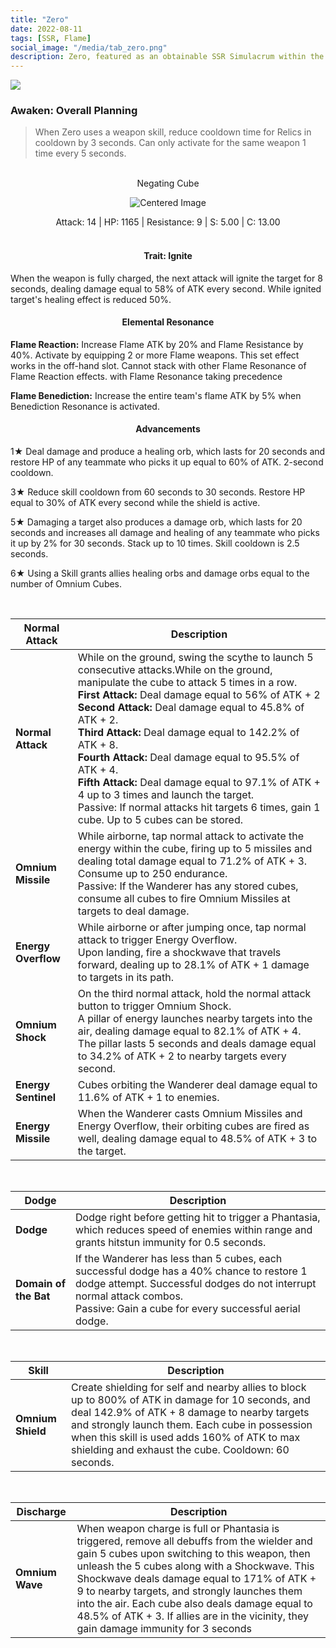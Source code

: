 ```yaml
---
title: "Zero"
date: 2022-08-11
tags: [SSR, Flame]
social_image: "/media/tab_zero.png"
description: Zero, featured as an obtainable SSR Simulacrum within the simulacrum system, associated with the weapon Negating Cube.
---
```


![](https://i.postimg.cc/tg3xL856/Simulacrum-Zero-Awaken.webp)

### Awaken: Overall Planning

> When Zero uses a weapon skill, reduce cooldown time for Relics in cooldown by 3 seconds. Can only activate for the same weapon 1 time every 5 seconds.

</br>

<center>
Negating Cube
</center>
<p align="center">
<img src="https://i.postimg.cc/CLkjVZJX/Icon-Weapon-Negating-Cube.webp" alt="Centered Image">
</p>
<center>
Attack: 14 | HP: 1165 | Resistance: 9 | S: 5.00 | C: 13.00
</center>

</br>

<h4 style="text-align: center;">Trait: Ignite</h4>

When the weapon is fully charged, the next attack will ignite the target for 8 seconds, dealing damage equal to 58% of ATK every second. While ignited target's healing effect is reduced 50%.

<h4 style="text-align: center;"> Elemental Resonance </h4>

**Flame Reaction:** Increase Flame ATK by 20% and Flame Resistance by 40%. Activate by equipping 2 or more Flame weapons. This set effect works in the off-hand slot. Cannot stack with other Flame Resonance of Flame Reaction effects. with Flame Resonance taking precedence

**Flame Benediction:** Increase the entire team's flame ATK by 5% when Benediction Resonance is activated.

<h4 style="text-align: center;"> Advancements </h4>

1★ Deal damage and produce a healing orb, which lasts for 20 seconds and restore HP of any teammate who picks it up equal to 60% of ATK. 2-second cooldown.

3★ Reduce skill cooldown from 60 seconds to 30 seconds. Restore HP equal to 30% of ATK every second while the shield is active.

5★ Damaging a target also produces a damage orb, which lasts for 20 seconds and increases all damage and healing of any teammate who picks it up by 2% for 30 seconds. Stack up to 10 times. Skill cooldown is 2.5 seconds.

6★ Using a Skill grants allies healing orbs and damage orbs equal to the number of Omnium Cubes.

</br>

| Normal Attack       | Description                                                                                                                                                                                                                                                                                                                                                                                                                                                                                                                                                                                        |
| ------------------- | -------------------------------------------------------------------------------------------------------------------------------------------------------------------------------------------------------------------------------------------------------------------------------------------------------------------------------------------------------------------------------------------------------------------------------------------------------------------------------------------------------------------------------------------------------------------------------------------------- |
| **Normal Attack**   | While on the ground, swing the scythe to launch 5 consecutive attacks.While on the ground, manipulate the cube to attack 5 times in a row.</br> **First Attack:** Deal damage equal to 56% of ATK + 2</br> **Second Attack:** Deal damage equal to 45.8% of ATK + 2.</br> **Third Attack:** Deal damage equal to 142.2% of ATK + 8.</br> **Fourth Attack:** Deal damage equal to 95.5% of ATK + 4.</br> **Fifth Attack:** Deal damage equal to 97.1% of ATK + 4 up to 3 times and launch the target.</br>Passive: If normal attacks hit targets 6 times, gain 1 cube. Up to 5 cubes can be stored. |
| **Omnium Missile**  | While airborne, tap normal attack to activate the energy within the cube, firing up to 5 missiles and dealing total damage equal to 71.2% of ATK + 3. Consume up to 250 endurance.<br>Passive: If the Wanderer has any stored cubes, consume all cubes to fire Omnium Missiles at targets to deal damage.                                                                                                                                                                                                                                                                                          |
| **Energy Overflow** | While airborne or after jumping once, tap normal attack to trigger Energy Overflow. </br> Upon landing, fire a shockwave that travels forward, dealing up to 28.1% of ATK + 1 damage to targets in its path.                                                                                                                                                                                                                                                                                                                                                                                       |
| **Omnium Shock**    | On the third normal attack, hold the normal attack button to trigger Omnium Shock. </br>A pillar of energy launches nearby targets into the air, dealing damage equal to 82.1% of ATK + 4. The pillar lasts 5 seconds and deals damage equal to 34.2% of ATK + 2 to nearby targets every second.                                                                                                                                                                                                                                                                                                   |
| **Energy Sentinel** | Cubes orbiting the Wanderer deal damage equal to 11.6% of ATK + 1 to enemies.                                                                                                                                                                                                                                                                                                                                                                                                                                                                                                                      |
| **Energy Missile**  | When the Wanderer casts Omnium Missiles and Energy Overflow, their orbiting cubes are fired as well, dealing damage equal to 48.5% of ATK + 3 to the target.                                                                                                                                                                                                                                                                                                                                                                                                                                       |

</br>

| Dodge                 | Description                                                                                                                                                                                                                      |
| --------------------- | -------------------------------------------------------------------------------------------------------------------------------------------------------------------------------------------------------------------------------- |
| **Dodge**             | Dodge right before getting hit to trigger a Phantasia, which reduces speed of enemies within range and grants hitstun immunity for 0.5 seconds.                                                                                  |
| **Domain of the Bat** | If the Wanderer has less than 5 cubes, each successful dodge has a 40% chance to restore 1 dodge attempt. Successful dodges do not interrupt normal attack combos. </br> Passive: Gain a cube for every successful aerial dodge. |

</br>

| Skill             | Description                                                                                                                                                                                                                                                                                                  |
| ----------------- | ------------------------------------------------------------------------------------------------------------------------------------------------------------------------------------------------------------------------------------------------------------------------------------------------------------ |
| **Omnium Shield** | Create shielding for self and nearby allies to block up to 800% of ATK in damage for 10 seconds, and deal 142.9% of ATK + 8 damage to nearby targets and strongly launch them. Each cube in possession when this skill is used adds 160% of ATK to max shielding and exhaust the cube. Cooldown: 60 seconds. |

</br>

| Discharge       | Description                                                                                                                                                                                                                                                                                                                                                                                                                               |
| --------------- | ----------------------------------------------------------------------------------------------------------------------------------------------------------------------------------------------------------------------------------------------------------------------------------------------------------------------------------------------------------------------------------------------------------------------------------------- |
| **Omnium Wave** | When weapon charge is full or Phantasia is triggered, remove all debuffs from the wielder and gain 5 cubes upon switching to this weapon, then unleash the 5 cubes along with a Shockwave. This Shockwave deals damage equal to 171% of ATK + 9 to nearby targets, and strongly launches them into the air. Each cube also deals damage equal to 48.5% of ATK + 3. If allies are in the vicinity, they gain damage immunity for 3 seconds |
